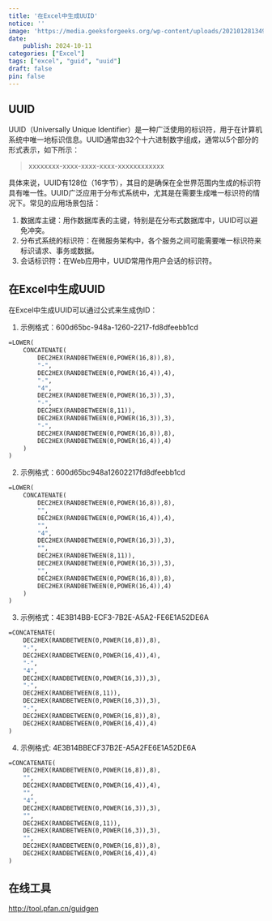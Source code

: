 ```yaml
---
title: '在Excel中生成UUID'
notice: ''
image: 'https://media.geeksforgeeks.org/wp-content/uploads/20210128134914/Screenshot854.png'
date:
    publish: 2024-10-11
categories: ["Excel"]
tags: ["excel", "guid", "uuid"]
draft: false
pin: false
---
```


## UUID
UUID（Universally Unique Identifier）是一种广泛使用的标识符，用于在计算机系统中唯一地标识信息。UUID通常由32个十六进制数字组成，通常以5个部分的形式表示，如下所示：

> xxxxxxxx-xxxx-xxxx-xxxx-xxxxxxxxxxxx

具体来说，UUID有128位（16字节），其目的是确保在全世界范围内生成的标识符具有唯一性。UUID广泛应用于分布式系统中，尤其是在需要生成唯一标识符的情况下。常见的应用场景包括：

1. 数据库主键：用作数据库表的主键，特别是在分布式数据库中，UUID可以避免冲突。
2. 分布式系统的标识符：在微服务架构中，各个服务之间可能需要唯一标识符来标识请求、事务或数据。
3. 会话标识符：在Web应用中，UUID常用作用户会话的标识符。


## 在Excel中生成UUID
在Excel中生成UUID可以通过公式来生成伪ID：
1. 示例格式：600d65bc-948a-1260-2217-fd8dfeebb1cd 

```vb
=LOWER(
    CONCATENATE(
        DEC2HEX(RANDBETWEEN(0,POWER(16,8)),8),
        "-",
        DEC2HEX(RANDBETWEEN(0,POWER(16,4)),4),
        "-",
        "4",
        DEC2HEX(RANDBETWEEN(0,POWER(16,3)),3),
        "-",
        DEC2HEX(RANDBETWEEN(8,11)),
        DEC2HEX(RANDBETWEEN(0,POWER(16,3)),3),
        "-",
        DEC2HEX(RANDBETWEEN(0,POWER(16,8)),8),
        DEC2HEX(RANDBETWEEN(0,POWER(16,4)),4)
    )
)
```

2. 示例格式：600d65bc948a12602217fd8dfeebb1cd
```vb
=LOWER(
    CONCATENATE(
        DEC2HEX(RANDBETWEEN(0,POWER(16,8)),8),
        "",
        DEC2HEX(RANDBETWEEN(0,POWER(16,4)),4),
        "",
        "4",
        DEC2HEX(RANDBETWEEN(0,POWER(16,3)),3),
        "",
        DEC2HEX(RANDBETWEEN(8,11)),
        DEC2HEX(RANDBETWEEN(0,POWER(16,3)),3),
        "",
        DEC2HEX(RANDBETWEEN(0,POWER(16,8)),8),
        DEC2HEX(RANDBETWEEN(0,POWER(16,4)),4)
    )
)
```

3. 示例格式：4E3B14BB-ECF3-7B2E-A5A2-FE6E1A52DE6A 
```vb
=CONCATENATE(
    DEC2HEX(RANDBETWEEN(0,POWER(16,8)),8),
    "-",
    DEC2HEX(RANDBETWEEN(0,POWER(16,4)),4),
    "-",
    "4",
    DEC2HEX(RANDBETWEEN(0,POWER(16,3)),3),
    "-",
    DEC2HEX(RANDBETWEEN(8,11)),
    DEC2HEX(RANDBETWEEN(0,POWER(16,3)),3),
    "-",
    DEC2HEX(RANDBETWEEN(0,POWER(16,8)),8),
    DEC2HEX(RANDBETWEEN(0,POWER(16,4)),4)
)
```

4. 示例格式: 4E3B14BBECF37B2E-A5A2FE6E1A52DE6A
```vb
=CONCATENATE(
    DEC2HEX(RANDBETWEEN(0,POWER(16,8)),8),
    "",
    DEC2HEX(RANDBETWEEN(0,POWER(16,4)),4),
    "",
    "4",
    DEC2HEX(RANDBETWEEN(0,POWER(16,3)),3),
    "",
    DEC2HEX(RANDBETWEEN(8,11)),
    DEC2HEX(RANDBETWEEN(0,POWER(16,3)),3),
    "",
    DEC2HEX(RANDBETWEEN(0,POWER(16,8)),8),
    DEC2HEX(RANDBETWEEN(0,POWER(16,4)),4)
)
```

## 在线工具
http://tool.pfan.cn/guidgen 